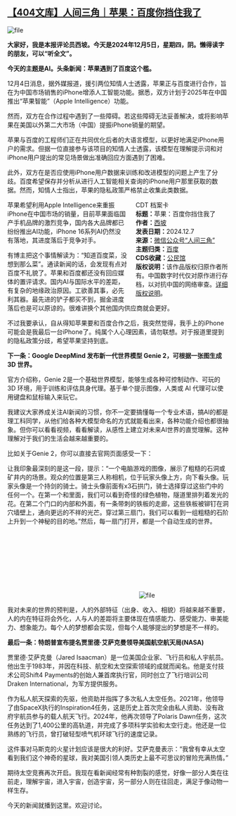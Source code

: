 <!--1733572779000-->
[【404文库】人间三角｜苹果：百度你挡住我了](https://chinadigitaltimes.net/chinese/713742.html)
------

<p><img decoding="async" src="https://chinadigitaltimes.net/chinese/files/2024/12/image-1733572635665.png" alt="file"></p><p><strong>大家好，我是本报评论员西坡。今天是2024年12月5日，星期四，阴。懒得读字的朋友，可以“听全文”。</strong></p><p><strong>今天的主题是AI。头条新闻：苹果遇到了百度这个槛。</strong></p><p>12月4日消息，据外媒报道，援引两位知情人士透露，苹果正与百度进行合作，旨在为中国市场销售的iPhone增添人工智能功能。据悉，双方计划于2025年在中国推出“苹果智能”（Apple Intelligence）功能。</p><p>然而，双方在合作过程中遇到了一些障碍。若这些障碍无法妥善解决，或将影响苹果在美国以外第二大市场（中国）提振iPhone销量的期望。</p><p>苹果与百度的工程师们正在共同优化后者的大语言模型，以更好地满足iPhone用户的需求。但据一位直接参与该项目的知情人士透露，该模型在理解提示词和对iPhone用户提出的常见场景做出准确回应方面遇到了困难。</p><p>此外，双方在是否应使用iPhone用户数据来训练和改进模型的问题上产生了分歧。百度希望保存并分析从进行人工智能相关查询的iPhone用户那里获取的数据。然而，知情人士指出，苹果的隐私政策严格禁止收集此类数据。</p><div style="width:42%;float:right;padding-left:20px;"><div class="su-spoiler su-spoiler-style-fancy su-spoiler-icon-chevron-circle" data-scroll-offset="0" data-anchor-in-url="no"><div class="su-spoiler-title" tabindex="0" role="button"><span class="su-spoiler-icon"></span>CDT 档案卡</div><div class="su-spoiler-content su-u-clearfix su-u-trim"><strong>标题：</strong>苹果：百度你挡住我了<br><strong>作者：</strong><a href="https://chinadigitaltimes.net/space/人间三角" target="_blank">西坡</a><br><strong>发表日期：</strong>2024.12.7<br><strong>来源：</strong><a href="https://mp.weixin.qq.com/s?__biz=Mzg3NDYzMjQ2Mw==&amp;mid=2247511709&amp;idx=1&amp;sn=c2f6de9056c70ddab5d84f5d7fdaf419&amp;chksm=cf9ed5bd33d06494f0b4af5bc3707d47778f6e023456d0c063b8b307302fb284edb7deda8260" target="_blank">微信公众号“人间三角”</a><br><strong>主题归类：</strong><a href="https://chinadigitaltimes.net/space/百度" target="_blank">百度</a><br><strong>CDS收藏：</strong><a href="https://chinadigitaltimes.net/space/%E5%85%AC%E6%B0%91%E9%A6%86" target="_blank" rel="noopener">公民馆</a><br><strong>版权说明：</strong>该作品版权归原作者所有。中国数字时代仅对原作进行存档，以对抗中国的网络审查。<a href="https://chinadigitaltimes.net/chinese/copyright">详细版权说明</a>。</div></div></div><p>苹果希望利用Apple Intelligence来重振iPhone在中国市场的销量，目前苹果面临国产手机品牌的激烈竞争，国内各大品牌都已纷纷推出AI功能，iPhone 16系列AI仍然没有落地，其进度落后于竞争对手。</p><p>有博主把这个事情解读为：“知道百度菜，没想到那么菜”。通读新闻的话，会发现有点对百度不礼貌了。苹果和百度都还没有回应媒体的置评请求。国内AI与国际水平的差距，有复杂的地缘政治原因。工欲善其事，必先利其器。最先进的铲子都买不到，掘金进度落后也是可以原谅的。很难讲换个其他国内供应商就会更好。</p><p>不过我要承认，自从得知苹果要和百度合作之后，我突然觉得，我手上的iPhone可能会是我最后一台iPhone了。纯属个人心理因素，请勿联想。对于报道里提到的隐私政策分歧，希望苹果坚持到底。</p><p><strong>下一条：Google DeepMind 发布新一代世界模型 Genie 2，可根据一张图生成3D 世界。</strong></p><p>官方介绍称，Genie 2是一个基础世界模型，能够生成各种可控制动作、可玩的 3D 环境，用于训练和评估具身代理。基于单个提示图像，人类或 AI 代理可以使用键盘和鼠标输入来玩它。</p><p>我建议大家养成关注AI新闻的习惯，你不一定要搞懂每一个专业术语，搞AI的都是理工科同学，从他们给各种大模型命名的方式就能看出来，各种功能介绍也都很抽象。但你可以看看视频，看看解读，从感性上建立对未来AI世界的直觉理解。这种理解对于我们的生活会越来越重要的。</p><p>比如关于Genie 2，你可以直接去官网页面感受一下：</p><p>让我印象最深刻的是这一段，提示：“一个电脑游戏的图像，展示了粗糙的石洞或矿井内的场景。观众的位置是第三人称相机，位于玩家头像上方，向下看头像。玩家头像是一个持剑的骑士。骑士头像前面有x3石拱门，骑士选择穿过这些门中的任何一个。在第一个和里面，我们可以看到奇怪的绿色植物，隧道里排列着发光的花。在第二个门口的内部和外面，有一条带刺的铁板的走廊，这些铁板被铆钉在洞穴墙壁上，通向更远的不祥的光芒。穿过第三扇门，我们可以看到一组粗糙的石阶上升到一个神秘的目的地。”然后，每一扇门打开，都是一个自动生成的世界。</p><p><img decoding="async" src="data:image/svg+xml,%3Csvg%20xmlns='http://www.w3.org/2000/svg'%20viewBox='0%200%200%200'%3E%3C/svg%3E" alt="file" data-lazy-src="https://chinadigitaltimes.net/chinese/files/2024/12/image-1733572618436.png"><noscript><img decoding="async" src="https://chinadigitaltimes.net/chinese/files/2024/12/image-1733572618436.png" alt="file"></noscript></p><p>我对未来的世界的预判是，人的外部特征（出身、收入、相貌）将越来越不重要，人的内在特征将会外化，人与人的差距将主要体现在情感能力、感受能力、审美能力、想象能力。每个人的梦想都会实现，但每个人能够提出的梦想是不一样的。</p><p><strong>最后一条：特朗普宣布提名贾里德·艾萨克曼领导美国航空航天局(NASA)</strong></p><p>贾里德·艾萨克曼（Jared Isaacman）是一位美国企业家、飞行员和私人宇航员。他出生于1983年，并因在科技、航空和太空探索领域的成就而闻名。他是支付技术公司Shift4 Payments的创始人兼首席执行官，同时创立了飞行培训公司Draken International，为军方提供服务。</p><p>作为私人航天探索的先驱，他资助并指挥了多次私人太空任务。2021年，他领导了由SpaceX执行的Inspiration4任务，这是历史上首次完全由私人资助、没有政府宇航员参与的载人航天飞行。2024年，他再次领导了Polaris Dawn任务，这次任务达到了1,400公里的高轨道，并完成了多项科学实验和太空行走。他还是一位熟练的飞行员，曾打破轻型喷气机环球飞行的速度记录。</p><p>这件事对马斯克的火星计划应该是很大的利好。艾萨克曼表示：“我曾有幸从太空看到我们这个神奇的星球，我对美国引领人类历史上最不可思议的冒险充满热情。”</p><p>期待太空竞赛再次开启。我现在看新闻经常有种割裂的感觉，好像一部分人类在往前走，理解宇宙，进入宇宙，创造宇宙，另一部分人则在往回走，满足于像动物一样生存。</p><p>今天的新闻就播到这里。欢迎讨论。</p><div class="addtoany_share_save_container addtoany_content addtoany_content_bottom"><div class="a2a_kit a2a_kit_size_32 addtoany_list" data-a2a-url="https://chinadigitaltimes.net/chinese/713742.html" data-a2a-title="【404文库】人间三角｜苹果：百度你挡住我了"><a class="a2a_button_facebook" href="https://www.addtoany.com/add_to/facebook?linkurl=https%3A%2F%2Fchinadigitaltimes.net%2Fchinese%2F713742.html&amp;linkname=%E3%80%90404%E6%96%87%E5%BA%93%E3%80%91%E4%BA%BA%E9%97%B4%E4%B8%89%E8%A7%92%EF%BD%9C%E8%8B%B9%E6%9E%9C%EF%BC%9A%E7%99%BE%E5%BA%A6%E4%BD%A0%E6%8C%A1%E4%BD%8F%E6%88%91%E4%BA%86" title="Facebook" rel="nofollow noopener" target="_blank"></a><a class="a2a_button_twitter" href="https://www.addtoany.com/add_to/twitter?linkurl=https%3A%2F%2Fchinadigitaltimes.net%2Fchinese%2F713742.html&amp;linkname=%E3%80%90404%E6%96%87%E5%BA%93%E3%80%91%E4%BA%BA%E9%97%B4%E4%B8%89%E8%A7%92%EF%BD%9C%E8%8B%B9%E6%9E%9C%EF%BC%9A%E7%99%BE%E5%BA%A6%E4%BD%A0%E6%8C%A1%E4%BD%8F%E6%88%91%E4%BA%86" title="Twitter" rel="nofollow noopener" target="_blank"></a><a class="a2a_button_telegram" href="https://www.addtoany.com/add_to/telegram?linkurl=https%3A%2F%2Fchinadigitaltimes.net%2Fchinese%2F713742.html&amp;linkname=%E3%80%90404%E6%96%87%E5%BA%93%E3%80%91%E4%BA%BA%E9%97%B4%E4%B8%89%E8%A7%92%EF%BD%9C%E8%8B%B9%E6%9E%9C%EF%BC%9A%E7%99%BE%E5%BA%A6%E4%BD%A0%E6%8C%A1%E4%BD%8F%E6%88%91%E4%BA%86" title="Telegram" rel="nofollow noopener" target="_blank"></a><a class="a2a_button_reddit" href="https://www.addtoany.com/add_to/reddit?linkurl=https%3A%2F%2Fchinadigitaltimes.net%2Fchinese%2F713742.html&amp;linkname=%E3%80%90404%E6%96%87%E5%BA%93%E3%80%91%E4%BA%BA%E9%97%B4%E4%B8%89%E8%A7%92%EF%BD%9C%E8%8B%B9%E6%9E%9C%EF%BC%9A%E7%99%BE%E5%BA%A6%E4%BD%A0%E6%8C%A1%E4%BD%8F%E6%88%91%E4%BA%86" title="Reddit" rel="nofollow noopener" target="_blank"></a><a class="a2a_button_whatsapp" href="https://www.addtoany.com/add_to/whatsapp?linkurl=https%3A%2F%2Fchinadigitaltimes.net%2Fchinese%2F713742.html&amp;linkname=%E3%80%90404%E6%96%87%E5%BA%93%E3%80%91%E4%BA%BA%E9%97%B4%E4%B8%89%E8%A7%92%EF%BD%9C%E8%8B%B9%E6%9E%9C%EF%BC%9A%E7%99%BE%E5%BA%A6%E4%BD%A0%E6%8C%A1%E4%BD%8F%E6%88%91%E4%BA%86" title="WhatsApp" rel="nofollow noopener" target="_blank"></a><a class="a2a_button_email" href="https://www.addtoany.com/add_to/email?linkurl=https%3A%2F%2Fchinadigitaltimes.net%2Fchinese%2F713742.html&amp;linkname=%E3%80%90404%E6%96%87%E5%BA%93%E3%80%91%E4%BA%BA%E9%97%B4%E4%B8%89%E8%A7%92%EF%BD%9C%E8%8B%B9%E6%9E%9C%EF%BC%9A%E7%99%BE%E5%BA%A6%E4%BD%A0%E6%8C%A1%E4%BD%8F%E6%88%91%E4%BA%86" title="Email" rel="nofollow noopener" target="_blank"></a><a class="a2a_button_copy_link" href="https://www.addtoany.com/add_to/copy_link?linkurl=https%3A%2F%2Fchinadigitaltimes.net%2Fchinese%2F713742.html&amp;linkname=%E3%80%90404%E6%96%87%E5%BA%93%E3%80%91%E4%BA%BA%E9%97%B4%E4%B8%89%E8%A7%92%EF%BD%9C%E8%8B%B9%E6%9E%9C%EF%BC%9A%E7%99%BE%E5%BA%A6%E4%BD%A0%E6%8C%A1%E4%BD%8F%E6%88%91%E4%BA%86" title="Copy Link" rel="nofollow noopener" target="_blank"></a><a class="a2a_dd addtoany_share_save addtoany_share" href="https://www.addtoany.com/share"></a></div></div>
